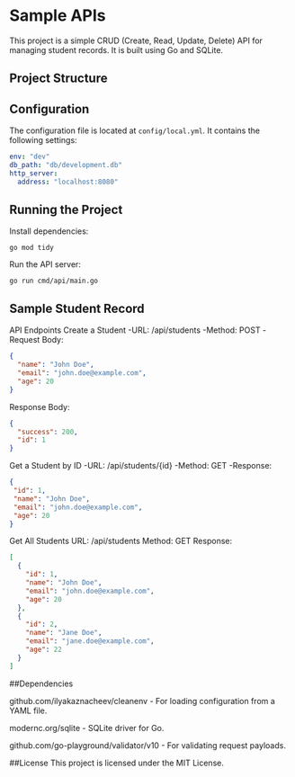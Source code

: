 # Sample APIs 

This project is a simple CRUD (Create, Read, Update, Delete) API for managing student records. It is built using Go and SQLite.

## Project Structure

## Configuration

The configuration file is located at `config/local.yml`. It contains the following settings:

```yml
env: "dev"
db_path: "db/development.db"
http_server:
  address: "localhost:8080"
```

## Running the Project

Install dependencies:

```
go mod tidy

```

Run the API server:

```
go run cmd/api/main.go 

```




## Sample Student Record

API Endpoints
Create a Student
-URL: /api/students
-Method: POST
-Request Body:

```json
{
  "name": "John Doe",
  "email": "john.doe@example.com",
  "age": 20
}
```

Response Body:

```json
{
  "success": 200,
  "id": 1
}
```

Get a Student by ID
-URL: /api/students/{id}
-Method: GET
-Response:

 ```json
{
  "id": 1,
  "name": "John Doe",
  "email": "john.doe@example.com",
  "age": 20
}
```


Get All Students
URL: /api/students
Method: GET
Response:

```json
[
  {
    "id": 1,
    "name": "John Doe",
    "email": "john.doe@example.com",
    "age": 20
  },
  {
    "id": 2,
    "name": "Jane Doe",
    "email": "jane.doe@example.com",
    "age": 22
  }
]
```


##Dependencies

github.com/ilyakaznacheev/cleanenv - For loading configuration from a YAML file.

modernc.org/sqlite - SQLite driver for Go.

github.com/go-playground/validator/v10 - For validating request payloads.

##License
This project is licensed under the MIT License.